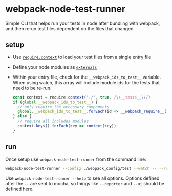 # webpack-node-test-runner

Simple CLI that helps run your tests in node after bundling with webpack, and then rerun test files dependent on the files that changed.

## setup

 - Use [`require.context`](https://webpack.github.io/docs/api-in-modules.html#require-context) to load your test files from a single entry file
 - Define your node modules as [`externals`](https://webpack.github.io/docs/configuration.html#externals)
 - Within your entry file, check for the `__webpack_ids_to_test__` variable. When using watch, this array will include module ids for the tests that need to be re-run.

    ```js
    const context = require.context('./', true, /\/__tests__\//)
    if (global.__webpack_ids_to_test__) {
      // only require the necessary components
      global.__webpack_ids_to_test__.forEach(id => __webpack_require__(id))
    } else {
      // require all includes modules
      context.keys().forEach(key => context(key))
    }
    ```

## run

Once setup use `webpack-node-test-runner` from the command line:

```sh
webpack-node-test-runner --config ./webpack_config/test --watch -- --reporter dot
```

Use `webpack-node-test-runner --help` to see all options. Options defined after the `--` are sent to mocha, so things like `--reporter` and `--ui` should be defined here.
